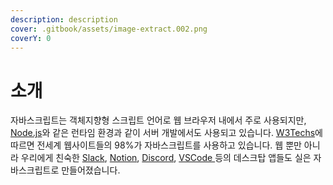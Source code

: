 ```yaml
---
description: description
cover: .gitbook/assets/image-extract.002.png
coverY: 0
---
```


# 소개

자바스크립트는 객체지향형 스크립트 언어로 웹 브라우저 내에서 주로 사용되지만, [Node.js](https://nodejs.org/en/about/)와 같은 런타임 환경과 같이 서버 개발에서도 사용되고 있습니다. [W3Techs](https://w3techs.com/technologies/details/cp-javascript)에 따르면 전세계 웹사이트들의 98%가 자바스크립트를 사용하고 있습니다. 웹 뿐만 아니라 우리에게 친숙한 [Slack](https://slack.com/), [Notion](https://www.notion.so/), [Discord](https://discord.com/), [VSCode ](https://code.visualstudio.com/)등의 데스크탑 앱들도 실은 자바스크립트로 만들어졌습니다.
